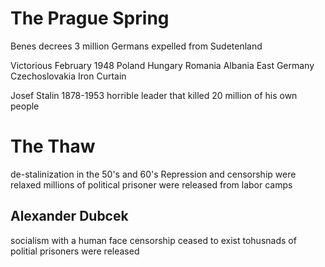 # The Prague Spring
Benes decrees
	3 million Germans expelled from Sudetenland

Victorious February 1948
	Poland
	Hungary
	Romania
	Albania
	East Germany
	Czechoslovakia
	Iron Curtain

Josef Stalin 1878-1953
	horrible leader that killed 20 million of his own people
	

# The Thaw
de-stalinization in the 50's and 60's
Repression and censorship were relaxed
millions of political prisoner were released from labor camps

## Alexander Dubcek
socialism with a human face
censorship ceased to exist
tohusnads of politial prisoners were released